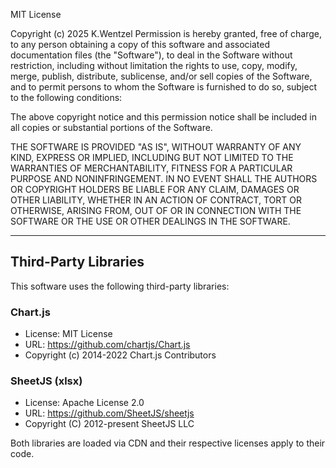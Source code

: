 MIT License

Copyright (c) 2025 K.Wentzel
Permission is hereby granted, free of charge, to any person obtaining a copy
of this software and associated documentation files (the "Software"), to deal
in the Software without restriction, including without limitation the rights
to use, copy, modify, merge, publish, distribute, sublicense, and/or sell
copies of the Software, and to permit persons to whom the Software is
furnished to do so, subject to the following conditions:

The above copyright notice and this permission notice shall be included in all
copies or substantial portions of the Software.

THE SOFTWARE IS PROVIDED "AS IS", WITHOUT WARRANTY OF ANY KIND, EXPRESS OR
IMPLIED, INCLUDING BUT NOT LIMITED TO THE WARRANTIES OF MERCHANTABILITY,
FITNESS FOR A PARTICULAR PURPOSE AND NONINFRINGEMENT. IN NO EVENT SHALL THE
AUTHORS OR COPYRIGHT HOLDERS BE LIABLE FOR ANY CLAIM, DAMAGES OR OTHER
LIABILITY, WHETHER IN AN ACTION OF CONTRACT, TORT OR OTHERWISE, ARISING FROM,
OUT OF OR IN CONNECTION WITH THE SOFTWARE OR THE USE OR OTHER DEALINGS IN THE
SOFTWARE.

---

## Third-Party Libraries

This software uses the following third-party libraries:

### Chart.js
- License: MIT License
- URL: https://github.com/chartjs/Chart.js
- Copyright (c) 2014-2022 Chart.js Contributors

### SheetJS (xlsx)
- License: Apache License 2.0
- URL: https://github.com/SheetJS/sheetjs
- Copyright (C) 2012-present SheetJS LLC

Both libraries are loaded via CDN and their respective licenses apply to their code.
